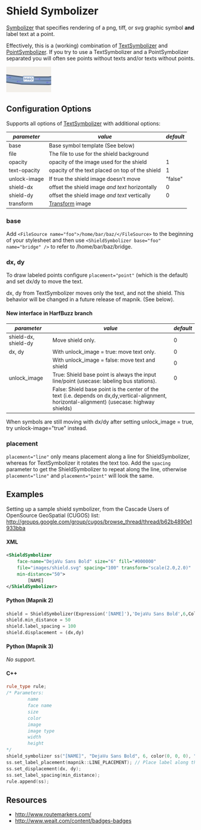 # Shield Symbolizer

[Symbolizer](SymbologySupport) that specifies rendering of a png, tiff, or svg graphic symbol **and** label text at a point.

Effectively, this is a (working) combination of [TextSymbolizer](TextSymbolizer) and [PointSymbolizer](PointSymbolizer). If you try to use a TextSymbolizer and a PointSymbolizer separated you will often see points without texts and/or texts without points.

![](images/120px-Mapnik-highway-motorway.png)

## Configuration Options

Supports all options of [TextSymbolizer](TextSymbolizer) with additional options:

| *parameter*  | *value*                                         | *default* |
| ------------ | ----------------------------------------------- | --------- |
| base         | Base symbol template (See below)                |           |
| file         | The file to use for the shield background       |           |
| opacity      | opacity of the image used for the shield        | 1         |
| text-opacity | opacity of the text placed on top of the shield | 1         |
| unlock-image | If true the shield image doesn't move           | "false"   |
| shield-dx    | offset the shield image *and text* horizontally | 0         |
| shield-dy    | offset the shield image *and text* vertically   | 0         |
| transform    | [Transform](Transform) image                    |           |

### base

Add
`<FileSource name="foo">/home/bar/baz/</FileSource>`
to the beginning of your stylesheet and then use
`<ShieldSymbolizer base="foo" name="bridge" />`
to refer to /home/bar/baz/bridge.

### dx, dy

To draw labeled points configure `placement="point"` (which is the default) and set dx/dy to move the text.

dx, dy from TextSymbolizer moves only the text, and not the shield. This behavior will be changed in a future release of mapnik. (See below).

#### New interface in HarfBuzz branch

| *parameter*          | *value*                                                                                                                                        | *default* |
| -------------------- | ---------------------------------------------------------------------------------------------------------------------------------------------- | --------- |
| shield-dx, shield-dy | Move shield only.                                                                                                                              | 0         |
| dx, dy               | With unlock_image = true: move text only.                                                                                                      | 0         |
|                      | With unlock_image = false: move text and shield                                                                                                | 0         |
| unlock_image         | True: Shield base point is always the input line/point (usecase: labeling bus stations).                                                       | 0         |
|                      | False: Shield base point is the center of the text (i.e. depends on dx,dy,vertical-alignment, horizontal-alignment) (usecase: highway shields) |

When symbols are still moving with dx/dy after setting unlock_image = true, try unlock-image="true" instead.

### placement

`placement="line"` only means placement along a line for ShieldSymbolizer, whereas for TextSymbolizer it rotates the text too. Add the `spacing` parameter to get the ShieldSymbolizer to repeat along the line, otherwise `placement="line"` and `placement="point"` will look the same.

## Examples

Setting up a sample shield symbolizer, from the Cascade Users of OpenSource GeoSpatial (CUGOS) list:
<http://groups.google.com/group/cugos/browse_thread/thread/b62b4890e1933bba>

#### XML

```xml
<ShieldSymbolizer
    face-name="DejaVu Sans Bold" size="6" fill="#000000"
    file="images/shield.svg" spacing="100" transform="scale(2.0,2.0)" 
    min-distance="50">
        [NAME]
</ShieldSymbolizer>
```

#### Python (Mapnik 2)

```python
shield = ShieldSymbolizer(Expression('[NAME]'),'DejaVu Sans Bold',6,Color('#000000'),PathExpression('images/ushighway_shield_20.png'))
shield.min_distance = 50
shield.label_spacing = 100
shield.displacement = (dx,dy)
```

#### Python (Mapnik 3)

*No support.*

#### C++

```cpp
rule_type rule;
/* Parameters:
        name
        face name
        size
        color
        image
        image type
        width
        height
*/
shield_symbolizer ss("[NAME]", "DejaVu Sans Bold", 6, color(0, 0, 0), "/path/to/icon.png", "png", 20, 20);
ss.set_label_placement(mapnik::LINE_PLACEMENT); // Place label along the line
ss.set_displacement(dx, dy);
ss.set_label_spacing(min_distance);
rule.append(ss);
```

## Resources

- <http://www.routemarkers.com/>
- <http://www.weait.com/content/badges-badges>
